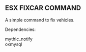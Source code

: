 ## ESX FIXCAR COMMAND

A simple command to fix vehicles.

Dependencies:

mythic_notify <br>
oxmysql
